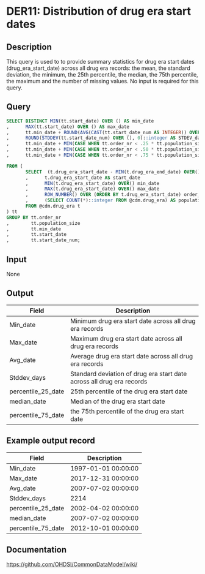 <!---
Group:drug era
Name:DER11 Distribution of drug era start dates
Author:Patrick Ryan
CDM Version: 5.3
-->

# DER11: Distribution of drug era start dates

## Description
This query is used to to provide summary statistics for drug era start dates (drug_era_start_date) across all drug era records: the mean, the standard deviation, the minimum, the 25th percentile, the median, the 75th percentile, the maximum and the number of missing values. No input is required for this query.

## Query
```sql
SELECT DISTINCT MIN(tt.start_date) OVER () AS min_date
,      MAX(tt.start_date) OVER () AS max_date
,      tt.min_date + ROUND(AVG(CAST(tt.start_date_num AS INTEGER)) OVER (), 0)::integer  AS avg_date
,      ROUND(STDDEV(tt.start_date_num) OVER (), 0)::integer AS STDEV_days
,      tt.min_date + MIN(CASE WHEN tt.order_nr < .25 * tt.population_size THEN 9999 ELSE tt.start_date_num END) over () AS percentile_25_date
,      tt.min_date + MIN(CASE WHEN tt.order_nr < .50 * tt.population_size THEN 9999 ELSE tt.start_date_num END) over () AS median_date
,      tt.min_date + MIN(CASE WHEN tt.order_nr < .75 * tt.population_size THEN 9999 ELSE tt.start_date_num END) over () AS percentile_75_date

FROM (
       SELECT  (t.drug_era_start_date - MIN(t.drug_era_end_date) OVER()) AS start_date_num
       ,      t.drug_era_start_date AS start_date
       ,      MIN(t.drug_era_start_date) OVER() min_date
       ,      MAX(t.drug_era_start_date) OVER() max_date
       ,      ROW_NUMBER() OVER (ORDER BY t.drug_era_start_date) order_nr
       ,      (SELECT COUNT(*)::integer FROM @cdm.drug_era) AS population_size
       FROM @cdm.drug_era t
) tt
GROUP BY tt.order_nr
,        tt.population_size
,        tt.min_date
,        tt.start_date
,        tt.start_date_num;
```

## Input

None

## Output

|  Field |  Description |
| --- | --- |
| Min_date | Minimum drug era start date across all drug era records |
| Max_date | Maximum drug era start date across all drug era records |
| Avg_date | Average drug era start date across all drug era records |
| Stddev_days | Standard deviation of drug era start date across all drug era records |
| percentile_25_date | 25th percentile of the drug era start date |
| median_date | Median of the drug era start date |
| percentile_75_date | the 75th percentile of the drug era start date |

## Example output record

|  Field |  Description |
| --- | --- |
| Min_date | 1997-01-01 00:00:00 |
| Max_date | 2017-12-31 00:00:00 |
| Avg_date | 2007-07-02 00:00:00 |
| Stddev_days | 2214 |
| percentile_25_date | 2002-04-02 00:00:00 |
| median_date | 2007-07-02 00:00:00 |
| percentile_75_date | 2012-10-01 00:00:00 |

## Documentation
https://github.com/OHDSI/CommonDataModel/wiki/
